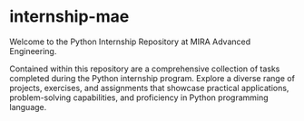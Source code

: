 # internship-mae

Welcome to the Python Internship Repository at MIRA Advanced Engineering.

Contained within this repository are a comprehensive collection of tasks completed during the Python internship program. Explore a diverse range of projects, exercises, and assignments that showcase practical applications, problem-solving capabilities, and proficiency in Python programming language.
